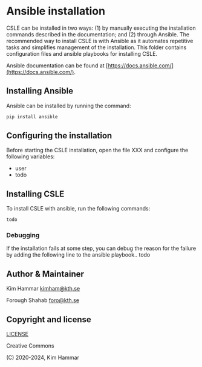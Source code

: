 # Ansible installation

CSLE can be installed in two ways: (1) by manually executing the installation commands described in the documentation; and
(2) through Ansible. The recommended way to install CSLE is with Ansible as it automates repetitive tasks and simplifies management of the installation.
This folder contains configuration files and ansible playbooks for installing CSLE.

Ansible documentation can be found at [https://docs.ansible.com/](https://docs.ansible.com/).

## Installing Ansible

Ansible can be installed by running the command:
```bash
pip install ansible
```

## Configuring the installation
Before starting the CSLE installation, open the file XXX and configure the following variables:

- user
- todo

## Installing CSLE
To install CSLE with ansible, run the following commands:
```bash
todo
```

### Debugging
If the installation fails at some step, you can debug the reason for the failure by adding the following 
line to the ansible playbook.. todo

## Author & Maintainer

Kim Hammar <kimham@kth.se>

Forough Shahab <foro@kth.se>

## Copyright and license

[LICENSE](../LICENSE.md)

Creative Commons

(C) 2020-2024, Kim Hammar